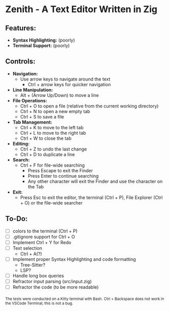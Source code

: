 # Zenith - A Text Editor Written in Zig

## Features:
- **Syntax Highlighting:** (poorly)
- **Terminal Support:** (poorly)

## Controls:
- **Navigation:**
  - Use arrow keys to navigate around the text
    - Ctrl + arrow keys for quicker navigation
- **Line Manipulation:**
  - Alt + (Arrow Up/Down) to move a line
- **File Operations:**
  - Ctrl + O to open a file (relative from the current working directory)
  - Ctrl + N to open a new empty tab
  - Ctrl + S to save a file
- **Tab Management:**
  - Ctrl + K to move to the left tab
  - Ctrl + L to move to the right tab
  - Ctrl + W to close the tab
- **Editing:**
  - Ctrl + Z to undo the last change
  - Ctrl + D to duplicate a line
- **Search:** 
  - Ctrl + F for file-wide searching
    - Press Escape to exit the Finder
    - Press Enter to continue searching
    - Any other character will exit the Finder and use the character on the Tab
- **Exit:**
  - Press Esc to exit the editor, the terminal (Ctrl + P), File Explorer (Ctrl + O) or the file-wide searcher

## To-Do:
- [ ] colors to the terminal (Ctrl + P)
- [ ] .gitignore support for Ctrl + O
- [ ] Implement Ctrl + Y for Redo
- [ ] Text selection
    - Ctrl + A(?)
- [ ] Implement proper Syntax Highlighting and code formatting
    - Tree-Sitter?
    - LSP?
- [ ] Handle long box queries
- [ ] Refractor input parsing (src/input.zig)
- [ ] Refractor the code (to be more readable)

<sub>The tests were conducted on a Kitty terminal with Bash.</sub>
<sub>Ctrl + Backspace does not work in the VSCode Terminal; this is not a bug.</sub>
